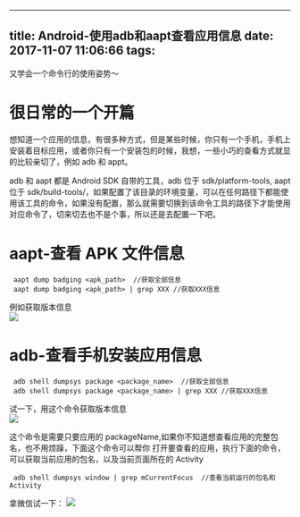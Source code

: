 
---
title: Android-使用adb和aapt查看应用信息
date: 2017-11-07 11:06:66
tags:
---

又学会一个命令行的使用姿势～

<!--more-->

# 很日常的一个开篇

想知道一个应用的信息，有很多种方式，但是某些时候，你只有一个手机，手机上安装着目标应用，或者你只有一个安装包的时候，我想，一些小巧的查看方式就显的比较亲切了，例如 adb 和 appt。

adb 和 aapt 都是 Android SDK 自带的工具，adb 位于 sdk/platform-tools, aapt 位于 sdk/build-tools/，如果配置了该目录的环境变量，可以在任何路径下都能使用该工具的命令，如果没有配置，那么就需要切换到该命令工具的路径下才能使用对应命令了，切来切去也不是个事，所以还是去配置一下吧。

# aapt-查看 APK 文件信息

```
 aapt dump badging <apk_path>  //获取全部信息
 aapt dump badging <apk_path> | grep XXX //获取XXX信息

```

例如获取版本信息   
![](http://oriwplcze.bkt.clouddn.com/3e84606a33fce1fc91b3b37f87575bd8.png)

# adb-查看手机安装应用信息
```
 adb shell dumpsys package <package_name>  //获取全部信息
 adb shell dumpsys package <package_name> | grep XXX //获取XXX信息

```

试一下，用这个命令获取版本信息    
![](http://oriwplcze.bkt.clouddn.com/c1136cbdab341f6ed40c20e018323e55.png)

这个命令是需要只要应用的 packageName,如果你不知道想查看应用的完整包名，也不用烦躁，下面这个命令可以帮你
打开要查看的应用，执行下面的命令，可以获取当前应用的包名，以及当前页面所在的 Activity
```
 adb shell dumpsys window | grep mCurrentFocus  //查看当前运行的包名和Activity

```

拿微信试一下：
![](http://oriwplcze.bkt.clouddn.com/3b10b5f52f344b2e1cb528dd8735aeb5.png)

